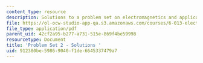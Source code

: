 ```yaml
---
content_type: resource
description: Solutions to a problem set on electromagnetics and applications.
file: https://ol-ocw-studio-app-qa.s3.amazonaws.com/courses/6-013-electromagnetics-and-applications-fall-2005/912380be59869040f1de6645337479a7_ps2_solution.pdf
file_type: application/pdf
parent_uid: 42cf2a95-b277-a731-515e-869f4be59998
resourcetype: Document
title: 'Problem Set 2 - Solutions '
uid: 912380be-5986-9040-f1de-6645337479a7
---
```

